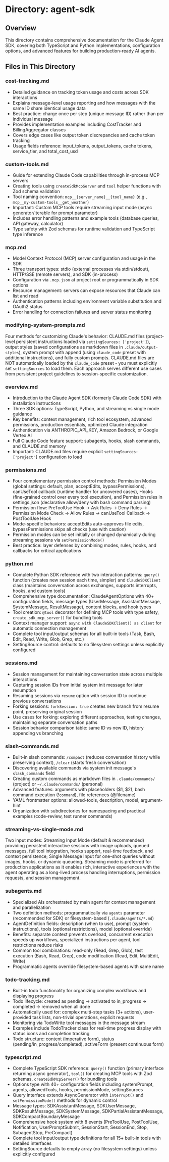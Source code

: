 # Directory: agent-sdk

## Overview
This directory contains comprehensive documentation for the Claude Agent SDK, covering both TypeScript and Python implementations, configuration options, and advanced features for building production-ready AI agents.

## Files in This Directory

### **cost-tracking.md**
- Detailed guidance on tracking token usage and costs across SDK interactions
- Explains message-level usage reporting and how messages with the same ID share identical usage data
- Best practice: charge once per step (unique message ID) rather than per individual message
- Provides implementation examples including CostTracker and BillingAggregator classes
- Covers edge cases like output token discrepancies and cache token tracking
- Usage fields reference: input_tokens, output_tokens, cache tokens, service_tier, and total_cost_usd

### **custom-tools.md**
- Guide for extending Claude Code capabilities through in-process MCP servers
- Creating tools using `createSdkMcpServer` and `tool` helper functions with Zod schema validation
- Tool naming convention: `mcp__{server_name}__{tool_name}` (e.g., `mcp__my-custom-tools__get_weather`)
- Important: Custom MCP tools require streaming input mode (async generator/iterable for prompt parameter)
- Includes error handling patterns and example tools (database queries, API gateway, calculator)
- Type safety with Zod schemas for runtime validation and TypeScript type inference

### **mcp.md**
- Model Context Protocol (MCP) server configuration and usage in the SDK
- Three transport types: stdio (external processes via stdin/stdout), HTTP/SSE (remote servers), and SDK (in-process)
- Configuration via `.mcp.json` at project root or programmatically in SDK options
- Resource management: servers can expose resources that Claude can list and read
- Authentication patterns including environment variable substitution and OAuth2 status
- Error handling for connection failures and server status monitoring

### **modifying-system-prompts.md**
Four methods for customizing Claude's behavior: CLAUDE.md files (project-level persistent instructions loaded via `settingSources: ['project']`), output styles (saved configurations as markdown files in `.claude/output-styles`), system prompt with append (using `claude_code` preset with additional instructions), and fully custom prompts. CLAUDE.md files are NOT automatically loaded by the `claude_code` preset - you must explicitly set `settingSources` to load them. Each approach serves different use cases from persistent project guidelines to session-specific customization.

### **overview.md**
- Introduction to the Claude Agent SDK (formerly Claude Code SDK) with installation instructions
- Three SDK options: TypeScript, Python, and streaming vs single mode guidance
- Key benefits: context management, rich tool ecosystem, advanced permissions, production essentials, optimized Claude integration
- Authentication via ANTHROPIC_API_KEY, Amazon Bedrock, or Google Vertex AI
- Full Claude Code feature support: subagents, hooks, slash commands, and CLAUDE.md memory
- Important: CLAUDE.md files require explicit `settingSources: ['project']` configuration to load

### **permissions.md**
- Four complementary permission control methods: Permission Modes (global settings: default, plan, acceptEdits, bypassPermissions), canUseTool callback (runtime handler for uncovered cases), Hooks (fine-grained control over every tool execution), and Permission rules in settings.json (declarative allow/deny with bash command parsing)
- Permission flow: PreToolUse Hook → Ask Rules → Deny Rules → Permission Mode Check → Allow Rules → canUseTool Callback → PostToolUse Hook
- Mode-specific behaviors: acceptEdits auto-approves file edits, bypassPermissions skips all checks (use with caution)
- Permission modes can be set initially or changed dynamically during streaming sessions via `setPermissionMode()`
- Best practice: layer defenses by combining modes, rules, hooks, and callbacks for critical applications

### **python.md**
- Complete Python SDK reference with two interaction patterns: `query()` function (creates new session each time, simpler) and `ClaudeSDKClient` class (maintains conversation across exchanges, supports interrupts, hooks, and custom tools)
- Comprehensive type documentation: ClaudeAgentOptions with 40+ configuration fields, message types (UserMessage, AssistantMessage, SystemMessage, ResultMessage), content blocks, and hook types
- Tool creation: `@tool` decorator for defining MCP tools with type safety, `create_sdk_mcp_server()` for bundling tools
- Context manager support: `async with ClaudeSDKClient() as client` for automatic connection management
- Complete tool input/output schemas for all built-in tools (Task, Bash, Edit, Read, Write, Glob, Grep, etc.)
- SettingSource control: defaults to no filesystem settings unless explicitly configured

### **sessions.md**
- Session management for maintaining conversation state across multiple interactions
- Capturing session IDs from initial system init message for later resumption
- Resuming sessions via `resume` option with session ID to continue previous conversations
- Forking sessions: `forkSession: true` creates new branch from resume point, preserving original session
- Use cases for forking: exploring different approaches, testing changes, maintaining separate conversation paths
- Session behavior comparison table: same ID vs new ID, history appending vs branching

### **slash-commands.md**
- Built-in slash commands: `/compact` (reduces conversation history while preserving context), `/clear` (starts fresh conversation)
- Discovering available commands via system init message's `slash_commands` field
- Creating custom commands as markdown files in `.claude/commands/` (project) or `~/.claude/commands/` (personal)
- Advanced features: arguments with placeholders ($1, $2), bash command execution (!`command`), file references (@filename)
- YAML frontmatter options: allowed-tools, description, model, argument-hint
- Organization with subdirectories for namespacing and practical examples (code-review, test runner commands)

### **streaming-vs-single-mode.md**
Two input modes: Streaming Input Mode (default & recommended) providing persistent interactive sessions with image uploads, queued messages, full tool integration, hooks support, real-time feedback, and context persistence; Single Message Input for one-shot queries without images, hooks, or dynamic queueing. Streaming mode is preferred for production applications as it enables rich, interactive experiences with the agent operating as a long-lived process handling interruptions, permission requests, and session management.

### **subagents.md**
- Specialized AIs orchestrated by main agent for context management and parallelization
- Two definition methods: programmatically via `agents` parameter (recommended for SDK) or filesystem-based (`.claude/agents/*.md`)
- AgentDefinition fields: description (when to use), prompt (system instructions), tools (optional restrictions), model (optional override)
- Benefits: separate context prevents overload, concurrent execution speeds up workflows, specialized instructions per agent, tool restrictions reduce risks
- Common tool combinations: read-only (Read, Grep, Glob), test execution (Bash, Read, Grep), code modification (Read, Edit, MultiEdit, Write)
- Programmatic agents override filesystem-based agents with same name

### **todo-tracking.md**
- Built-in todo functionality for organizing complex workflows and displaying progress
- Todo lifecycle: created as pending → activated to in_progress → completed → removed when all done
- Automatically used for: complex multi-step tasks (3+ actions), user-provided task lists, non-trivial operations, explicit requests
- Monitoring via TodoWrite tool messages in the message stream
- Examples include TodoTracker class for real-time progress display with status icons and completion tracking
- Todo structure: content (imperative form), status (pending/in_progress/completed), activeForm (present continuous form)

### **typescript.md**
- Complete TypeScript SDK reference: `query()` function (primary interface returning async generator), `tool()` for creating MCP tools with Zod schemas, `createSdkMcpServer()` for bundling tools
- Options type with 40+ configuration fields including systemPrompt, agents, allowedTools, hooks, permissionMode, settingSources
- Query interface extends AsyncGenerator with `interrupt()` and `setPermissionMode()` methods for dynamic control
- Message types: SDKAssistantMessage, SDKUserMessage, SDKResultMessage, SDKSystemMessage, SDKPartialAssistantMessage, SDKCompactBoundaryMessage
- Comprehensive hook system with 8 events (PreToolUse, PostToolUse, Notification, UserPromptSubmit, SessionStart, SessionEnd, Stop, SubagentStop, PreCompact)
- Complete tool input/output type definitions for all 15+ built-in tools with detailed interfaces
- SettingSource defaults to empty array (no filesystem settings) unless explicitly configured
